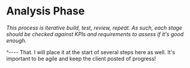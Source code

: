 # Analysis Phase

*This process is iterative build, test, review, repeat. As such, each stage should
be checked against KPIs and requirements to assess if it's good enough.* 

^---- That. I will place it at the start of several steps here as well. It's important
to be agile and keep the client posted of progress!

